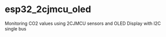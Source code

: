 # esp32_2cjmcu_oled
Monitoring CO2 values using 2CJMCU sensors and OLED Display with I2C single bus
